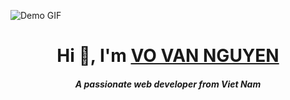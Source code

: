 ![Demo GIF](https://github-production-user-asset-6210df.s3.amazonaws.com/114875577/352921677-407a6947-f022-4e10-8ba4-f8febf3193cf.gif?X-Amz-Algorithm=AWS4-HMAC-SHA256&X-Amz-Credential=AKIAVCODYLSA53PQK4ZA%2F20240729%2Fus-east-1%2Fs3%2Faws4_request&X-Amz-Date=20240729T051509Z&X-Amz-Expires=300&X-Amz-Signature=31c854225a8a4c4b2fb3e4f6dbdeff04c391c5a633332dbf7157f61618582cf0&X-Amz-SignedHeaders=host&actor_id=114875577&key_id=0&repo_id=835057860)
## <h1 align="center" class="heading-element" dir="auto">Hi 👋, I'm <a href="https://github.com/vannguyen3010">VO VAN NGUYEN</a></h1>








<h5 align="center" class="heading-element" dir="auto">A passionate web developer from Viet Nam</h5>
<!--
**vannguyen3010/vannguyen3010** is a ✨ _special_ ✨ repository because its `README.md` (this file) appears on your GitHub profile.



- 🔭 I’m currently working on ...
- 🌱 I’m currently learning ...
- 👯 I’m looking to collaborate on ...
- 🤔 I’m looking for help with ...
- 💬 Ask me about ...
- 📫 How to reach me: ...
- 😄 Pronouns: ...
- ⚡ Fun fact: ...
-->
